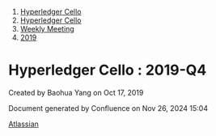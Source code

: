 1. [Hyperledger Cello](index.html)
2. [Hyperledger Cello](Hyperledger-Cello_21659650.html)
3. [Weekly Meeting](Weekly-Meeting_21659700.html)
4. [2019](2019_45252622.html)

# Hyperledger Cello : 2019-Q4

Created by Baohua Yang on Oct 17, 2019

Document generated by Confluence on Nov 26, 2024 15:04

[Atlassian](http://www.atlassian.com/)
